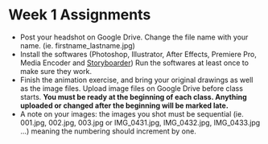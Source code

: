 # Week 1 Assignments

- Post your headshot on Google Drive. Change the file name with your name. (ie. firstname_lastname.jpg)
- Install the softwares (Photoshop, Illustrator, After Effects, Premiere Pro, Media Encoder and [Storyboarder](https://wonderunit.com/storyboarder/)) Run the softwares at least once to make sure they work.
- Finish the animation exercise, and bring your original drawings as well as the image files. Upload image files on Google Drive before class starts. **You must be ready at the beginning of each class. Anything uploaded or changed after the beginning will be marked late.**
- A note on your images: the images you shot must be sequential (ie. 001.jpg, 002.jpg, 003.jpg or IMG_0431.jpg, IMG_0432.jpg, IMG_0433.jpg ...) meaning the numbering should increment by one.
